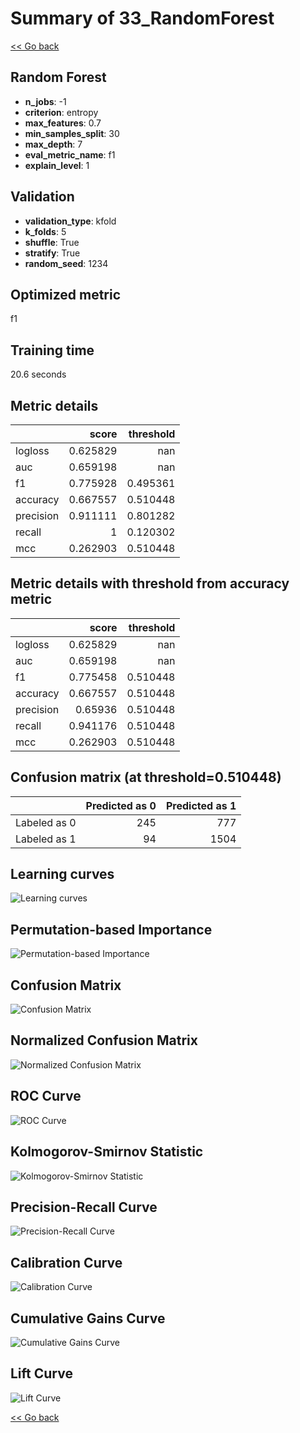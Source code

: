 # Summary of 33_RandomForest

[<< Go back](../README.md)


## Random Forest
- **n_jobs**: -1
- **criterion**: entropy
- **max_features**: 0.7
- **min_samples_split**: 30
- **max_depth**: 7
- **eval_metric_name**: f1
- **explain_level**: 1

## Validation
 - **validation_type**: kfold
 - **k_folds**: 5
 - **shuffle**: True
 - **stratify**: True
 - **random_seed**: 1234

## Optimized metric
f1

## Training time

20.6 seconds

## Metric details
|           |    score |   threshold |
|:----------|---------:|------------:|
| logloss   | 0.625829 |  nan        |
| auc       | 0.659198 |  nan        |
| f1        | 0.775928 |    0.495361 |
| accuracy  | 0.667557 |    0.510448 |
| precision | 0.911111 |    0.801282 |
| recall    | 1        |    0.120302 |
| mcc       | 0.262903 |    0.510448 |


## Metric details with threshold from accuracy metric
|           |    score |   threshold |
|:----------|---------:|------------:|
| logloss   | 0.625829 |  nan        |
| auc       | 0.659198 |  nan        |
| f1        | 0.775458 |    0.510448 |
| accuracy  | 0.667557 |    0.510448 |
| precision | 0.65936  |    0.510448 |
| recall    | 0.941176 |    0.510448 |
| mcc       | 0.262903 |    0.510448 |


## Confusion matrix (at threshold=0.510448)
|              |   Predicted as 0 |   Predicted as 1 |
|:-------------|-----------------:|-----------------:|
| Labeled as 0 |              245 |              777 |
| Labeled as 1 |               94 |             1504 |

## Learning curves
![Learning curves](learning_curves.png)

## Permutation-based Importance
![Permutation-based Importance](permutation_importance.png)
## Confusion Matrix

![Confusion Matrix](confusion_matrix.png)


## Normalized Confusion Matrix

![Normalized Confusion Matrix](confusion_matrix_normalized.png)


## ROC Curve

![ROC Curve](roc_curve.png)


## Kolmogorov-Smirnov Statistic

![Kolmogorov-Smirnov Statistic](ks_statistic.png)


## Precision-Recall Curve

![Precision-Recall Curve](precision_recall_curve.png)


## Calibration Curve

![Calibration Curve](calibration_curve_curve.png)


## Cumulative Gains Curve

![Cumulative Gains Curve](cumulative_gains_curve.png)


## Lift Curve

![Lift Curve](lift_curve.png)



[<< Go back](../README.md)
